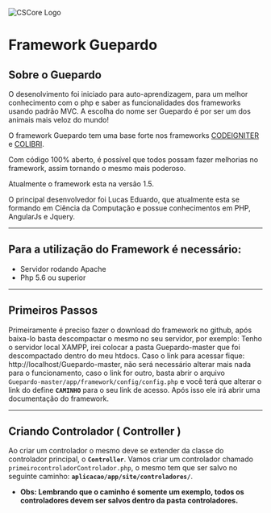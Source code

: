![CSCore Logo](https://images3.alphacoders.com/276/276219.jpg)

# Framework Guepardo #

## Sobre o Guepardo

O desenolvimento foi iniciado para auto-aprendizagem, para um melhor conhecimento com o php e saber as funcionalidades dos frameworks usando padrão MVC.
A escolha do nome ser Guepardo é por ser um dos animais mais veloz do mundo!

O framework Guepardo tem uma base forte nos frameworks [CODEIGNITER] e [COLIBRI].

Com código 100% aberto, é possível que todos possam fazer melhorias no framework, assim tornando o mesmo mais poderoso.

Atualmente o framework esta na versão 1.5.

O principal desenvolvedor foi Lucas Eduardo, que atualmente esta se formando em Ciência da Computação e possue conhecimentos em PHP, AngularJs e Jquery.

---

## Para a utilização do Framework é necessário:

- Servidor rodando Apache
- Php 5.6 ou superior
---
## Primeiros Passos

Primeiramente é preciso fazer o download do framework no github, após baixa-lo basta descompactar o mesmo no seu servidor, por exemplo:
Tenho o servidor local XAMPP, irei colocar a pasta Guepardo-master que foi descompactado dentro do meu htdocs.
Caso o link para acessar fique: http://localhost/Guepardo-master, não será necessário alterar mais nada para o funcionamento, caso o link for outro, basta abrir o arquivo ``` Guepardo-master/app/framework/config/config.php``` e você terá que alterar o link do define **```CAMINHO```** para o seu link de acesso.
Após isso ele irá abrir uma documentação do framework.

---

## Criando Controlador ( Controller )

Ao criar um controlador o mesmo deve se extender da classe do controlador principal, o **```Controller```**.
Vamos criar um controlador chamado ``` primeirocontroladorControlador.php ```, o mesmo tem que ser salvo no seguinte caminho: **```aplicacao/app/site/controladores/```**.

* **Obs: Lembrando que o caminho é somente um exemplo, todos os controladores devem ser salvos dentro da pasta controladores.**

[CODEIGNITER]: <https://codeigniter.com/>
[COLIBRI]: <http://grupoorgany.com.br/>
